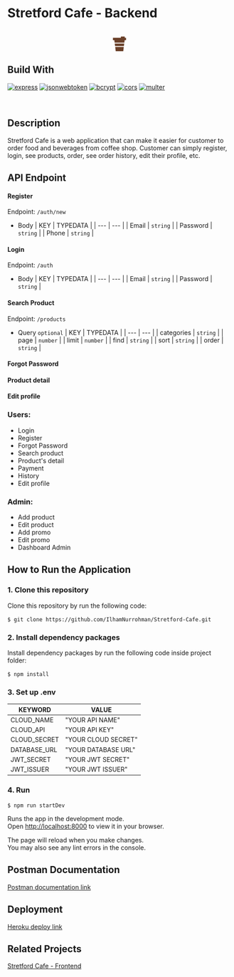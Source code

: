 # Stretford Cafe - Backend

<br/>

<div style="display:flex; justify-content:center">
    <img src="flowchart/coffee 1.png" alt="stretford-cafe" />
</div>

## Build With

[![express](https://img.shields.io/npm/v/express?label=express)](https://www.npmjs.com/package/express)
[![jsonwebtoken](https://img.shields.io/npm/v/jsonwebtoken?label=jsonwebtoken)](https://www.npmjs.com/package/jsonwebtoken)
[![bcrypt](https://img.shields.io/npm/v/bcrypt?label=bcrypt)](https://www.npmjs.com/package/bcrypt)
[![cors](https://img.shields.io/npm/v/cors?label=cors)](https://www.npmjs.com/package/cors)
[![multer](https://img.shields.io/npm/v/multer?label=multer)](https://www.npmjs.com/package/multer)

<br/>

## Description

Stretford Cafe is a web application that can make it easier for customer to order food and beverages from coffee shop. Customer can simply register, login, see products, order, see order history, edit their profile, etc.

## API Endpoint

#### Register

Endpoint: `/auth/new`

- Body
  | KEY | TYPEDATA |
  | --- | --- |
  | Email | `string` |
  | Password | `string` |
  | Phone | `string` |

#### Login

Endpoint: `/auth`

- Body
  | KEY | TYPEDATA |
  | --- | --- |
  | Email | `string` |
  | Password | `string` |

#### Search Product

Endpoint: `/products`

- Query `optional`
  | KEY | TYPEDATA |
  | --- | --- |
  | categories | `string` |
  | page | `number` |
  | limit | `number` |
  | find | `string` |
  | sort | `string` |
  | order | `string` |

#### Forgot Password

#### Product detail

#### Edit profile

### Users:

- Login
- Register
- Forgot Password
- Search product
- Product's detail
- Payment
- History
- Edit profile

### Admin:

- Add product
- Edit product
- Add promo
- Edit promo
- Dashboard Admin

## How to Run the Application

### 1. Clone this repository

Clone this repository by run the following code:

```
$ git clone https://github.com/IlhamNurrohman/Stretford-Cafe.git
```

### 2. Install dependency packages

Install dependency packages by run the following code inside project folder:

```
$ npm install
```

### 3. Set up .env

| KEYWORD          | VALUE                       |
| ---------------- | --------------------------- |
| CLOUD_NAME       | "YOUR API NAME"             |
| CLOUD_API        | "YOUR API KEY"              |
| CLOUD_SECRET     | "YOUR CLOUD SECRET"         |
| DATABASE_URL     | "YOUR DATABASE URL"         |
| JWT_SECRET       | "YOUR JWT SECRET"           |
| JWT_ISSUER       | "YOUR JWT ISSUER"           |


### 4. Run 

```
$ npm run startDev
```

Runs the app in the development mode.\
Open [http://localhost:8000](http://localhost:8000) to view it in your browser.

The page will reload when you make changes.\
You may also see any lint errors in the console.

## Postman Documentation

[Postman documentation link](https://documenter.getpostman.com/view/20653518/UyrEgZxu)

## Deployment

[Heroku deploy link](https://stretford-cafe.herokuapp.com/)

## Related Projects

[Stretford Cafe - Frontend](https://github.com/IlhamNurrohman/stretford-cafe-client.git)